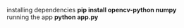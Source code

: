 installing dependencies <b>pip install opencv-python numpy</b>
<br/>
running the app <b>python app.py</b>
